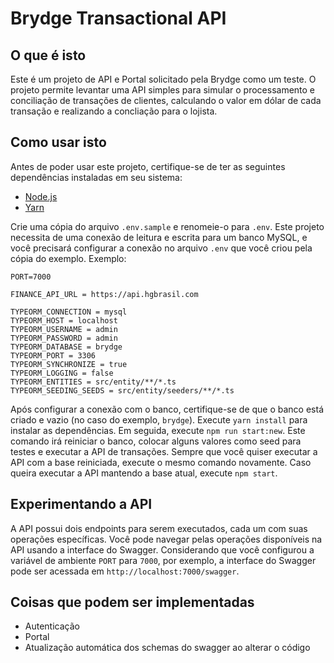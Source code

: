 # Brydge Transactional API

## O que é isto

Este é um projeto de API e Portal solicitado pela Brydge como um teste. O projeto permite levantar uma API simples para simular o processamento e conciliação de transações de clientes, calculando o valor em dólar de cada transação e realizando a concliação para o lojista.

## Como usar isto

Antes de poder usar este projeto, certifique-se de ter as seguintes dependências instaladas em seu sistema:

- [Node.js](https://nodejs.org/en/download/)
- [Yarn](https://classic.yarnpkg.com/en/docs/install/#windows-stable)

Crie uma cópia do arquivo `.env.sample` e renomeie-o para `.env`. Este projeto necessita de uma conexão de leitura e escrita para um banco MySQL, e você precisará configurar a conexão no arquivo `.env` que você criou pela cópia do exemplo. Exemplo:

```env
PORT=7000

FINANCE_API_URL = https://api.hgbrasil.com

TYPEORM_CONNECTION = mysql
TYPEORM_HOST = localhost
TYPEORM_USERNAME = admin
TYPEORM_PASSWORD = admin
TYPEORM_DATABASE = brydge
TYPEORM_PORT = 3306
TYPEORM_SYNCHRONIZE = true
TYPEORM_LOGGING = false
TYPEORM_ENTITIES = src/entity/**/*.ts
TYPEORM_SEEDING_SEEDS = src/entity/seeders/**/*.ts
```

Após configurar a conexão com o banco, certifique-se de que o banco está criado e vazio (no caso do exemplo, `brydge`).
Execute `yarn install` para instalar as dependências.
Em seguida, execute `npm run start:new`. Este comando irá reiniciar o banco, colocar alguns valores como seed para testes e executar a API de transações.
Sempre que você quiser executar a API com a base reiniciada, execute o mesmo comando novamente. Caso queira executar a API mantendo a base atual, execute `npm start`.

## Experimentando a API

A API possui dois endpoints para serem executados, cada um com suas operações específicas.
Você pode navegar pelas operações disponíveis na API usando a interface do Swagger.
Considerando que você configurou a variável de ambiente `PORT` para `7000`, por exemplo, a interface do Swagger pode ser acessada em `http://localhost:7000/swagger`.


## Coisas que podem ser implementadas

- Autenticação
- Portal
- Atualização automática dos schemas do swagger ao alterar o código